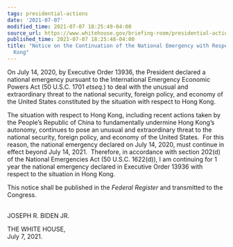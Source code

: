 ```yaml
---
tags: presidential-actions
date: '2021-07-07'
modified_time: 2021-07-07 18:25:49-04:00
source_url: https://www.whitehouse.gov/briefing-room/presidential-actions/2021/07/07/notice-on-the-continuation-of-the-national-emergency-with-respect-to-hong-kong/
published_time: 2021-07-07 18:25:48-04:00
title: "Notice on the Continuation of the National Emergency with Respect to Hong\_\
  Kong"
---
```

 
On July 14, 2020, by Executive Order 13936, the President declared a
national emergency pursuant to the International Emergency Economic
Powers Act (50 U.S.C. 1701 *etseq.*) to deal with the unusual and
extraordinary threat to the national security, foreign policy, and
economy of the United States constituted by the situation with respect
to Hong Kong.   

The situation with respect to Hong Kong, including recent actions taken
by the People’s Republic of China to fundamentally undermine Hong Kong’s
autonomy, continues to pose an unusual and extraordinary threat to the
national security, foreign policy, and economy of the United States.
 For this reason, the national emergency declared on July 14, 2020, must
continue in effect beyond July 14, 2021.  Therefore, in accordance with
section 202(d) of the National Emergencies Act (50 U.S.C. 1622(d)), I am
continuing for 1 year the national emergency declared in Executive Order
13936 with respect to the situation in Hong Kong.

This notice shall be published in the *Federal Register* and transmitted
to the Congress.  
                             

JOSEPH R. BIDEN JR.

THE WHITE HOUSE,  
July 7, 2021.
